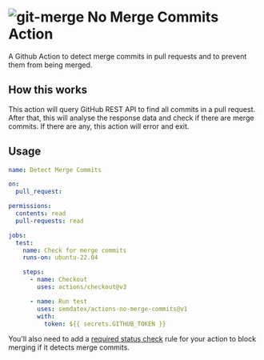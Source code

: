 # ![git-merge](.github/git-merge.svg) No Merge Commits Action

A Github Action to detect merge commits in pull requests and to prevent them from being merged.

## How this works

This action will query GitHub REST API to find all commits in a pull request. After that, this
will analyse the response data and check if there are merge commits. If there are any, this action
will error and exit.

## Usage

```yaml
name: Detect Merge Commits

on:
  pull_request:

permissions:
  contents: read
  pull-requests: read

jobs:
  test:
    name: Check for merge commits
    runs-on: ubuntu-22.04

    steps:
      - name: Checkout
        uses: actions/checkout@v3

      - name: Run test
        uses: semdatex/actions-no-merge-commits@v1
        with:
          token: ${{ secrets.GITHUB_TOKEN }}

```

You'll also need to add a [required status check](1) rule for your
action to block merging if it detects merge commits.

[1]: https://docs.github.com/en/repositories/configuring-branches-and-merges-in-your-repository/defining-the-mergeability-of-pull-requests/managing-a-branch-protection-rule
